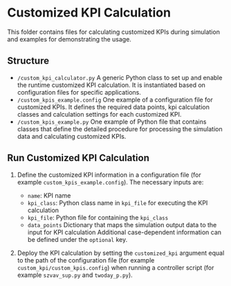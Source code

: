 # Customized KPI Calculation

This folder contains files for calculating customized KPIs during simulation and examples for demonstrating the usage.

## Structure
- ``/custom_kpi_calculator.py``
A generic Python class to set up and enable the runtime customized KPI calculation.
It is instantiated based on configuration files for specific applications.
- ``/custom_kpis_example.config``
One example of a configuration file for customized KPIs.
It defines the required data points, kpi calculation classes and calculation settings for each customized KPI.
- ``/custom_kpis_example.py``
One example of Python file that contains classes that define the detailed procedure for processing the simulation data and calculating customized KPIs.


## Run Customized KPI Calculation
1) Define the customized KPI information in a configuration file (for example ``custom_kpis_example.config``). The necessary inputs are:
    - ``name``: KPI name
    - ``kpi_class``: Python class name in ``kpi_file`` for executing the KPI calculation
    - ``kpi_file``: Python file for containing the ``kpi_class``
    - ``data_points`` Dictionary that maps the simulation output data to the input for KPI calculation
Additional case-dependent information can be defined under the ``optional`` key.

2) Deploy the KPI calculation by setting the ``customized_kpi`` argument equal to the path of the configuration file (for example ``custom_kpi/custom_kpis.config``) when running a controller script (for example ``szvav_sup.py`` and ``twoday_p.py``).
